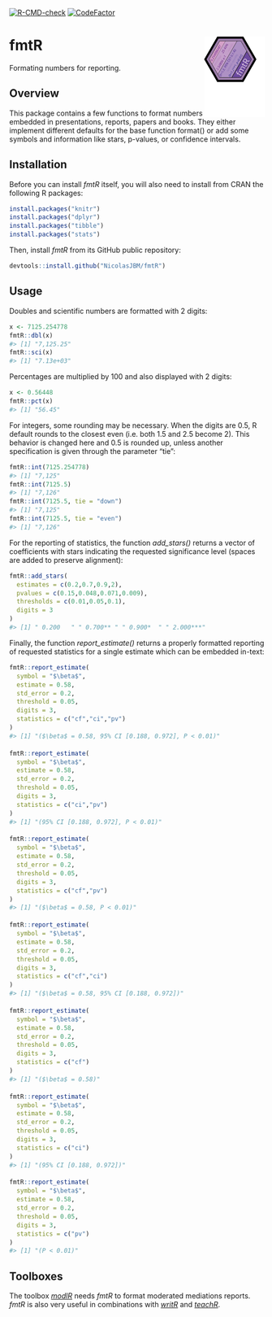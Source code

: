 
<!-- badges: start -->

[![R-CMD-check](https://github.com/NicolasJBM/fmtR/workflows/R-CMD-check/badge.svg)](https://github.com/NicolasJBM/fmtR/actions)
[![CodeFactor](https://www.codefactor.io/repository/github/nicolasjbm/fmtr/badge)](https://www.codefactor.io/repository/github/nicolasjbm/fmtr)
<!-- badges: end -->

# fmtR <img src="man/figures/logo.svg" align="right" width="120" />

Formating numbers for reporting.

## Overview

This package contains a few functions to format numbers embedded in
presentations, reports, papers and books. They either implement
different defaults for the base function format() or add some symbols
and information like stars, p-values, or confidence intervals.

## Installation

Before you can install *fmtR* itself, you will also need to install from
CRAN the following R packages:

``` r
install.packages("knitr")
install.packages("dplyr")
install.packages("tibble")
install.packages("stats")
```

Then, install *fmtR* from its GitHub public repository:

``` r
devtools::install.github("NicolasJBM/fmtR")
```

## Usage

Doubles and scientific numbers are formatted with 2 digits:

``` r
x <- 7125.254778
fmtR::dbl(x)
#> [1] "7,125.25"
fmtR::sci(x)
#> [1] "7.13e+03"
```

Percentages are multiplied by 100 and also displayed with 2 digits:

``` r
x <- 0.56448
fmtR::pct(x)
#> [1] "56.45"
```

For integers, some rounding may be necessary. When the digits are 0.5, R
default rounds to the closest even (i.e. both 1.5 and 2.5 become 2).
This behavior is changed here and 0.5 is rounded up, unless another
specification is given through the parameter “tie”:

``` r
fmtR::int(7125.254778)
#> [1] "7,125"
fmtR::int(7125.5)
#> [1] "7,126"
fmtR::int(7125.5, tie = "down")
#> [1] "7,125"
fmtR::int(7125.5, tie = "even")
#> [1] "7,126"
```

For the reporting of statistics, the function *add\_stars()* returns a
vector of coefficients with stars indicating the requested significance
level (spaces are added to preserve alignment):

``` r
fmtR::add_stars(
  estimates = c(0.2,0.7,0.9,2),
  pvalues = c(0.15,0.048,0.071,0.009),
  thresholds = c(0.01,0.05,0.1),
  digits = 3
)
#> [1] " 0.200   " " 0.700** " " 0.900*  " " 2.000***"
```

Finally, the function *report\_estimate()* returns a properly formatted
reporting of requested statistics for a single estimate which can be
embedded in-text:

``` r
fmtR::report_estimate(
  symbol = "$\beta$",
  estimate = 0.58,
  std_error = 0.2,
  threshold = 0.05,
  digits = 3,
  statistics = c("cf","ci","pv")
)
#> [1] "($\beta$ = 0.58, 95% CI [0.188, 0.972], P < 0.01)"

fmtR::report_estimate(
  symbol = "$\beta$",
  estimate = 0.58,
  std_error = 0.2,
  threshold = 0.05,
  digits = 3,
  statistics = c("ci","pv")
)
#> [1] "(95% CI [0.188, 0.972], P < 0.01)"

fmtR::report_estimate(
  symbol = "$\beta$",
  estimate = 0.58,
  std_error = 0.2,
  threshold = 0.05,
  digits = 3,
  statistics = c("cf","pv")
)
#> [1] "($\beta$ = 0.58, P < 0.01)"

fmtR::report_estimate(
  symbol = "$\beta$",
  estimate = 0.58,
  std_error = 0.2,
  threshold = 0.05,
  digits = 3,
  statistics = c("cf","ci")
)
#> [1] "($\beta$ = 0.58, 95% CI [0.188, 0.972])"

fmtR::report_estimate(
  symbol = "$\beta$",
  estimate = 0.58,
  std_error = 0.2,
  threshold = 0.05,
  digits = 3,
  statistics = c("cf")
)
#> [1] "($\beta$ = 0.58)"

fmtR::report_estimate(
  symbol = "$\beta$",
  estimate = 0.58,
  std_error = 0.2,
  threshold = 0.05,
  digits = 3,
  statistics = c("ci")
)
#> [1] "(95% CI [0.188, 0.972])"

fmtR::report_estimate(
  symbol = "$\beta$",
  estimate = 0.58,
  std_error = 0.2,
  threshold = 0.05,
  digits = 3,
  statistics = c("pv")
)
#> [1] "(P < 0.01)"
```

## Toolboxes

The toolbox *[modlR](https://github.com/NicolasJBM/modlR)* needs *fmtR*
to format moderated mediations reports. *fmtR* is also very useful in
combinations with *[writR](https://github.com/NicolasJBM/writR)* and
*[teachR](https://github.com/NicolasJBM/teachR)*.
